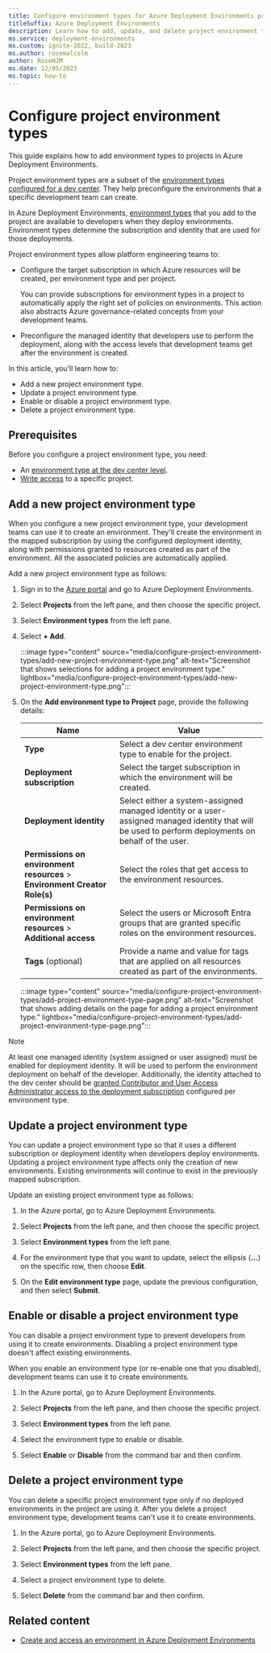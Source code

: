 ```yaml
---
title: Configure environment types for Azure Deployment Environments projects
titleSuffix: Azure Deployment Environments
description: Learn how to add, update, and delete project environment types in Azure Deployment Environments. Define project-level deployment settings and permissions.
ms.service: deployment-environments
ms.custom: ignite-2022, build-2023
ms.author: rosemalcolm
author: RoseHJM
ms.date: 12/05/2023
ms.topic: how-to
---
```


# Configure project environment types

This guide explains how to add environment types to projects in Azure Deployment Environments.

Project environment types are a subset of the [environment types configured for a dev center](how-to-configure-devcenter-environment-types.md). They help preconfigure the environments that a specific development team can create. 

In Azure Deployment Environments, [environment types](concept-environments-key-concepts.md#project-environment-types) that you add to the project are available to developers when they deploy environments. Environment types determine the subscription and identity that are used for those deployments.

Project environment types allow platform engineering teams to:

- Configure the target subscription in which Azure resources will be created, per environment type and per project. 

  You can provide subscriptions for environment types in a project to automatically apply the right set of policies on environments. This action also abstracts Azure governance-related concepts from your development teams.
- Preconfigure the managed identity that developers use to perform the deployment, along with the access levels that development teams get after the environment is created.

In this article, you'll learn how to:

* Add a new project environment type.
* Update a project environment type.
* Enable or disable a project environment type.
* Delete a project environment type. 

## Prerequisites
Before you configure a project environment type, you need:

- An [environment type at the dev center level](how-to-configure-devcenter-environment-types.md).
- [Write access](/azure/devops/organizations/security/add-users-team-project) to a specific project.

## Add a new project environment type

When you configure a new project environment type, your development teams can use it to create an environment. They'll create the environment in the mapped subscription by using the configured deployment identity, along with permissions granted to resources created as part of the environment. All the associated policies are automatically applied.

Add a new project environment type as follows:

1. Sign in to the [Azure portal](https://portal.azure.com) and go to Azure Deployment Environments.

1. Select **Projects** from the left pane, and then choose the specific project.

1. Select **Environment types** from the left pane.

1. Select **+ Add**.

   :::image type="content" source="media/configure-project-environment-types/add-new-project-environment-type.png" alt-text="Screenshot that shows selections for adding a project environment type." lightbox="media/configure-project-environment-types/add-new-project-environment-type.png":::

1. On the **Add environment type to Project** page, provide the following details:

    |Name     |Value     |
    |---------|----------|
    |**Type**| Select a dev center environment type to enable for the project.|
    |**Deployment subscription**| Select the target subscription in which the environment will be created.|
    |**Deployment identity** | Select either a system-assigned managed identity or a user-assigned managed identity that will be used to perform deployments on behalf of the user.|
    |**Permissions on environment resources** > **Environment Creator Role(s)**|  Select the roles that get access to the environment resources.|
    |**Permissions on environment resources** > **Additional access** | Select the users or Microsoft Entra groups that are granted specific roles on the environment resources.|
    |**Tags** (optional) | Provide a name and value for tags that are applied on all resources created as part of the environments.|

   :::image type="content" source="media/configure-project-environment-types/add-project-environment-type-page.png" alt-text="Screenshot that shows adding details on the page for adding a project environment type." lightbox="media/configure-project-environment-types/add-project-environment-type-page.png":::

> [!NOTE]
> At least one managed identity (system assigned or user assigned) must be enabled for deployment identity. It will be used to perform the environment deployment on behalf of the developer. Additionally, the identity attached to the dev center should be [granted Contributor and User Access Administrator access to the deployment subscription](how-to-configure-managed-identity.md) configured per environment type.

## Update a project environment type

You can update a project environment type so that it uses a different subscription or deployment identity when developers deploy environments. Updating a project environment type affects only the creation of new environments. Existing environments will continue to exist in the previously mapped subscription.

Update an existing project environment type as follows:

1. In the Azure portal, go to Azure Deployment Environments.

1. Select **Projects** from the left pane, and then choose the specific project.

1. Select **Environment types** from the left pane.

1. For the environment type that you want to update, select the ellipsis (**...**) on the specific row, then choose **Edit**.

1. On the **Edit environment type** page, update the previous configuration, and then select **Submit**. 

## Enable or disable a project environment type

You can disable a project environment type to prevent developers from using it to create environments. Disabling a project environment type doesn't affect existing environments.

When you enable an environment type (or re-enable one that you disabled), development teams can use it to create environments.

1. In the Azure portal, go to Azure Deployment Environments.

1. Select **Projects** from the left pane, and then choose the specific project.

1. Select **Environment types** from the left pane.

1. Select the environment type to enable or disable.

1. Select **Enable** or **Disable** from the command bar and then confirm.

## Delete a project environment type

You can delete a specific project environment type only if no deployed environments in the project are using it. After you delete a project environment type, development teams can't use it to create environments.

1. In the Azure portal, go to Azure Deployment Environments.

1. Select **Projects** from the left pane, and then choose the specific project.

1. Select **Environment types** from the left pane.

1. Select a project environment type to delete.

1. Select **Delete** from the command bar and then confirm.

## Related content

* [Create and access an environment in Azure Deployment Environments](quickstart-create-access-environments.md)
